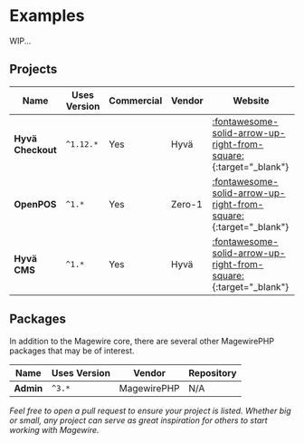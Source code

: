# Examples

WIP...

## Projects

| Name              | Uses Version | Commercial | Vendor | Website                                                                                                                                                                                            |
|-------------------|--------------|------------|--------|----------------------------------------------------------------------------------------------------------------------------------------------------------------------------------------------------|
| **Hyvä Checkout** | `^1.12.*`    | Yes        | Hyvä   | [:fontawesome-solid-arrow-up-right-from-square:](https://www.hyva.io/hyva-checkout.html?ref=magewire-documentation&ref-uri=getting-started_examples){:target="_blank"}                             |
| **OpenPOS**       | `^1.*`       | Yes        | Zero-1 | [:fontawesome-solid-arrow-up-right-from-square:](https://extensions.zero1.co.uk/open-pos-magento-point-of-sale.html?ref=magewire-documentation&ref-uri=getting-started_examples){:target="_blank"} |
| **Hyvä CMS**      | `^1.*`       | Yes        | Hyvä   | [:fontawesome-solid-arrow-up-right-from-square:](https://www.hyva.io/hyva-commerce.html?ref=magewire-documentation&ref-uri=getting-started_examples){:target="_blank"}                             |

## Packages

In addition to the Magewire core, there are several other MagewirePHP packages that may be of interest.

| Name      | Uses Version | Vendor      | Repository |
|-----------|--------------|-------------|------------|
| **Admin** | `^3.*`       | MagewirePHP | N/A        |

_Feel free to open a pull request to ensure your project is listed. Whether big or small, any project can serve as
great inspiration for others to start working with Magewire._
